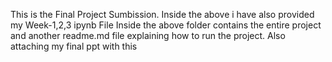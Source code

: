 This is the Final Project Sumbission.
Inside the above i have also provided my Week-1,2,3 ipynb File
Inside the above folder contains the entire project and another readme.md file explaining how to run the project.
Also attaching my final ppt with this

